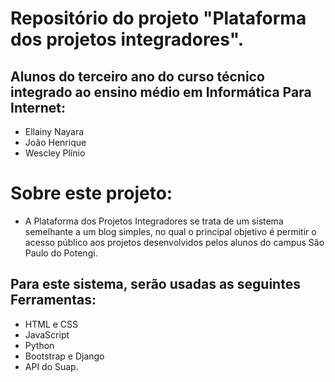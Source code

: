 # Repositório do projeto "Plataforma dos projetos integradores".

## Alunos do terceiro ano do curso técnico integrado ao ensino médio em Informática Para Internet:
- Ellainy Nayara
- João Henrique
- Wescley Plínio

# Sobre este projeto:

- A Plataforma dos Projetos Integradores se trata de um sistema semelhante a um blog simples, no qual o principal objetivo é permitir o acesso público aos projetos desenvolvidos pelos alunos do campus São Paulo do Potengi.

## Para este sistema, serão usadas as seguintes Ferramentas:

- HTML e CSS
- JavaScript
- Python
- Bootstrap e Django
- API do Suap.
